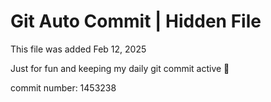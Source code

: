 # Git Auto Commit | Hidden File

This file was added Feb 12, 2025

Just for fun and keeping my daily git commit active 🤪

commit number: 1453238
